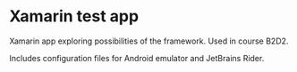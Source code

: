 # Xamarin test app

Xamarin app exploring possibilities of the framework.
Used in course B2D2.

Includes configuration files for Android emulator and JetBrains Rider.
